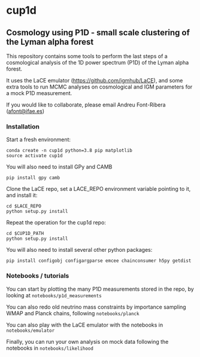 # cup1d

## Cosmology using P1D - small scale clustering of the Lyman alpha forest

This repository contains some tools to perform the last steps of a cosmological analysis of the 1D power spectrum (P1D) of the Lyman alpha forest. 

It uses the LaCE emulator (https://github.com/igmhub/LaCE), and some extra tools to run MCMC analyses on cosmological and IGM parameters for a mock P1D measurement.

If you would like to collaborate, please email Andreu Font-Ribera (afont@ifae.es)
 

### Installation

Start a fresh environment:

```
conda create -n cup1d python=3.8 pip matplotlib 
source activate cup1d
```

You will also need to install GPy and CAMB
```
pip install gpy camb
```

Clone the LaCE repo, set a LACE_REPO environment variable pointing to it, and install it:

```
cd $LACE_REPO
python setup.py install
```

Repeat the operation for the cup1d repo:

```
cd $CUP1D_PATH
python setup.py install
```

You will also need to install several other python packages:

```
pip install configobj configargparse emcee chainconsumer h5py getdist
```

### Notebooks / tutorials

You can start by plotting the many P1D measurements stored in the repo, by looking at `notebooks/p1d_measurements`

You can also redo old neutrino mass constraints by importance sampling WMAP and Planck chains, following `notebooks/planck`

You can also play with the LaCE emulator with the notebooks in `notebooks/emulator`

Finally, you can run your own analysis on mock data following the notebooks in `notebooks/likelihood`
